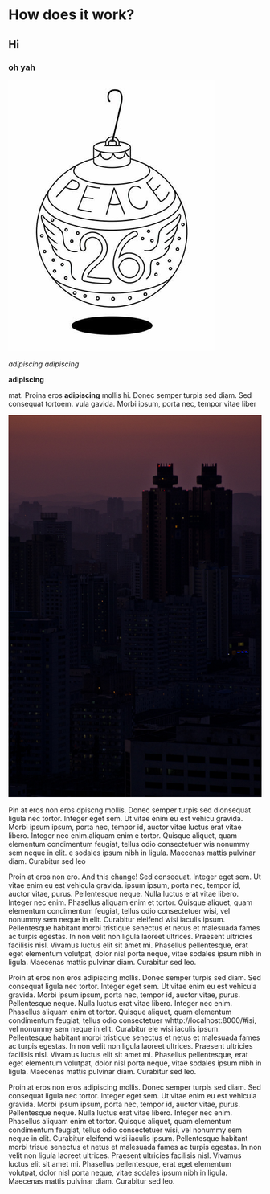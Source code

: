 # How does it work?

## Hi 

### oh yah

![1018681590.jpg](assets/screenshots/nested/1018681590.jpg)

*adipiscing*
_adipiscing_

__adipiscing__

mat. Proina eros **adipiscing** mollis hi. Donec semper turpis sed diam. Sed consequat tortoem. vula gavida. Morbi ipsum, porta nec, tempor vitae liber

![Koryo Hotel in Pyongyang.jpg](assets/Koryo%20Hotel%20in%20Pyongyang.jpg)

Pin at eros non eros dpiscng mollis. Donec semper turpis sed dionsequat ligula nec tortor. Integer eget sem. Ut vitae enim eu est vehicu gravida. Morbi ipsum ipsum, porta nec,	tempor id, auctor vitae luctus erat vitae libero. Integer nec enim.aliquam enim e tortor. Quisque aliquet, quam elementum condimentum feugiat, tellus odio consectetuer wis nonummy sem neque in elit. e sodales ipsum nibh in ligula. Maecenas mattis pulvinar diam. Curabitur sed leo

Proin at eros non ero. And this change! Sed consequat. Integer eget sem. Ut vitae enim eu est vehicula gravida. ipsum ipsum, porta nec, tempor id, auctor vitae, purus. Pellentesque neque. Nulla luctus erat vitae libero. Integer nec enim. Phasellus aliquam enim et tortor. Quisque aliquet, quam elementum condimentum feugiat, tellus odio consectetuer wisi, vel nonummy sem neque in elit. Curabitur eleifend wisi iaculis ipsum. Pellentesque habitant morbi tristique senectus et netus et malesuada fames ac turpis egestas. In non velit non ligula laoreet ultrices. Praesent ultricies facilisis nisl. Vivamus luctus elit sit amet mi. Phasellus pellentesque, erat eget elementum volutpat, dolor nisl porta neque, vitae sodales ipsum nibh in ligula. Maecenas mattis pulvinar diam. Curabitur sed leo.

Proin at eros non eros adipiscing mollis. Donec semper turpis sed diam. Sed consequat ligula nec tortor. Integer eget sem. Ut vitae enim eu est vehicula gravida. Morbi ipsum ipsum, porta nec, tempor id, auctor vitae, purus. Pellentesque neque. Nulla luctus erat vitae libero. Integer nec enim. Phasellus aliquam enim et tortor. Quisque aliquet, quam elementum condimentum feugiat, tellus odio consectetuer whttp://localhost:8000/#isi, vel nonummy sem neque in elit. Curabitur ele wisi iaculis ipsum. Pellentesque habitant morbi tristique senectus et netus et malesuada fames ac turpis egestas. In non velit non ligula laoreet ultrices. Praesent ultricies facilisis nisl. Vivamus luctus elit sit amet mi. Phasellus pellentesque, erat eget elementum volutpat, dolor nisl porta neque, vitae sodales ipsum nibh in ligula. Maecenas mattis pulvinar diam. Curabitur sed leo.

Proin at eros non eros adipiscing mollis. Donec semper turpis sed diam. Sed consequat ligula nec tortor. Integer eget sem. Ut vitae enim eu est vehicula gravida. Morbi ipsum ipsum, porta nec, tempor id, auctor vitae, purus. Pellentesque neque. Nulla luctus erat vitae libero. Integer nec enim. Phasellus aliquam enim et tortor. Quisque aliquet, quam elementum condimentum feugiat, tellus odio consectetuer wisi, vel nonummy sem neque in elit. Curabitur eleifend wisi iaculis ipsum. Pellentesque habitant morbi trisue senectus et netus et malesuada fames ac turpis egestas. In non velit non ligula laoreet ultrices. Praesent ultricies facilisis nisl. Vivamus luctus elit sit amet mi. Phasellus pellentesque, erat eget elementum volutpat, dolor nisl porta neque, vitae sodales ipsum nibh in ligula. Maecenas mattis pulvinar diam. Curabitur sed leo.
